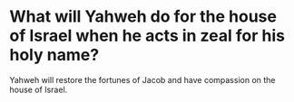 # What will Yahweh do for the house of Israel when he acts in zeal for his holy name?

Yahweh will restore the fortunes of Jacob and have compassion on the house of Israel.
